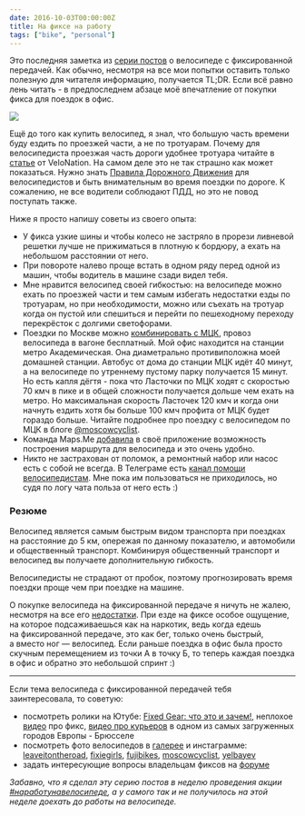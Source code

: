 ```yaml
---
date: 2016-10-03T00:00:00Z
title: На фиксе на работу
tags: ["bike", "personal"]
---
```


Это последняя заметка из [серии постов](/2016/09/18/fixed-gear-1/) о велосипеде
с фиксированной передачей. Как обычно, несмотря на все мои попытки оставить
только полезную для читателя информацию, получается TL;DR. Если всё равно лень
читать - в предпоследнем абзаце моё впечатление от покупки фикса для поездок в
офис.

<img src="https://67.media.tumblr.com/5b42c79ae239cf3cf20cf5fae9bab6f3/tumblr_o786r2cV6Z1t62idpo1_500.gif">

Ещё до того как купить велосипед, я знал, что большую часть времени буду ездить
по проезжей части, а не по тротуарам. Почему для велосипедиста проезжая часть
дороги удобнее тротуара читайте в
[статье](https://velonation.net/2016/07/28/%d0%bf%d0%be%d1%87%d0%b5%d0%bc%d1%83-%d1%8f-%d0%b5%d0%b4%d1%83-%d0%bf%d0%be-%d0%bf%d1%80%d0%be%d0%b5%d0%b7%d0%b6%d0%b5%d0%b9-%d1%87%d0%b0%d1%81%d1%82%d0%b8/)
от VeloNation. На самом деле это не так страшно как может показаться.  Нужно
знать [Правила Дорожного Движения](http://specials.the-village.ru/opel/rules)
для велосипедистов и быть внимательным во время поездки по дороге. К сожалению,
не все водители соблюдают ПДД, но это не повод поступать также.

Ниже я просто напишу советы из своего опыта:

* У фикса узкие шины и чтобы колесо не застряло в прорези ливневой решетки лучше
не прижиматься в плотную к бордюру, а ехать на небольшом расстоянии от него.
* При повороте налево проще встать в одном ряду перед одной из машин, чтобы
водитель в машине сзади видел тебя.
* Мне нравится велосипед своей гибкостью: на велосипеде можно ехать по проезжей
части и тем самым избегать недостатки езды по тротуарам, но при необходимости,
можно или съехать на тротуар когда он пустой или спешиться и перейти по
пешеходному переходу перекрёсток с долгими светофорами.
* Поездки по Москве можно [комбинировать с
МЦК](http://www.m24.ru/articles/115590), провоз велосипеда в вагоне бесплатный.
Мой офис находится на станции метро Академическая. Она диаметрально
противиположна моей домашней станции.  Автобус от дома до станции МЦК идёт 40
минут, а на велосипеде по утреннему пустому парку получается 15 минут.  Но есть
капля дёгтя - пока что Ласточки по МЦК ходят с скоростью 70 кмч в пике и в общей
сложности получается дольше чем ехать на метро. Но максимальная скорость
Ласточек 120 кмч и когда они начнуть ездить хотя бы больше 100 кмч профита от
МЦК будет гораздо больше. Читайте подробнее про поездку с велосипедом по МЦК в
блоге
[@moscowcyclist](https://moscowcyclist.wordpress.com/2016/09/19/%D0%BD%D0%B0-%D0%BC%D1%86%D0%BA-%D1%81-%D0%B2%D0%B5%D0%BB%D0%BE%D1%81%D0%B8%D0%BF%D0%B5%D0%B4%D0%BE%D0%BC/).
* Команда Maps.Me
[добавила](https://team.mail.ru/maps-me-velonavigatsiya-luchshie-velomarshrutyi/)
в своё приложение возможность построения маршрута для велосипеда и это очень
удобно.
* Никто не застрахован от поломок, а ремонтный набор или насос есть с собой не
всегда. В Телеграме есть [канал помощи
велосипедистам](https://web.telegram.org/#/im?p=@velomobil).  Мне пока им
пользоваться не приходилось, но судя по логу чата польза от него есть :)


### Резюме

Велосипед является самым быстрым видом транспорта при поездках на расстояние до
5 км, опережая по данному показателю, и автомобили и общественный транспорт.
Комбинируя общественный транспорт и велосипед вы получаете дополнительную
гибкость.

Велосипедисты не страдают от пробок, поэтому прогнозировать время поездки проще
чем при поездке на машине.

О покупке велосипеда на фиксированной передаче я ничуть не жалею, несмотря на
все его [недостатки](/2016/09/20/fixed-gear-4/). При езде на фиксе особое
ощущение, на которое подсаживаешься как на наркотик, ведь когда едешь
на фиксированной передаче, это как бег, только очень быстрый, а вместо ног —
велосипед. Если раньше поездка в офис была просто скучным перемещением из точки
А в точку Б, то теперь каждая поездка в офис и обратно это небольшой спринт :)

----

Если тема велосипеда с фиксированной передачей тебя заинтересовала, то советую:

- посмотреть ролики на Ютубе: [Fixed Gear: что это и
зачем!](https://www.youtube.com/watch?v=ZVN5GEcOnNs), неплохое
[видео](https://www.youtube.com/watch?v=VPCAdxCs4JI) про фикс, [видео про
курьеров](https://www.youtube.com/watch?v=ajI4yqAmnhs) в одном из самых
загруженных городов Европы - Брюсселе
- посмотреть фото велосипедов в [галерее](http://www.fixedgeargallery.com/) и
инстаграмме: [leaveitontheroad](https://www.instagram.com/leaveitontheroad/),
[fixiegirls](https://www.instagram.com/fixiegirls/),
[fujibikes](https://www.instagram.com/fujibikes/),
[moscowcyclist](https://www.instagram.com/moscowcyclist/),
[yelbayev](https://www.instagram.com/yelbayev/)
- задать интересующие вопросы владельцам фиксов на
[форуме](http://forum.fixedgearmoscow.ru/)

_Забавно, что я сделал эту серию постов в неделю проведения акции
[#наработунавелосипеде](http://bike2work.ru/), а у самого так и не получилось на
этой неделе доехать до работы на велосипеде._



<!--

### Аксессуары

* крепеж [BBB ParkinHook BTL-26](https://velorace.ru/145/kreplenie-na-stenu/2263/),
[Cycle Snap](http://cyclesnap.com/), [Clug](http://www.getclug.com/), [Боцман
Крюк](http://itsmybike.ru/shop/bike-covers/botsman-kryuk-dlya-hraneniya-velosipeda/),
[BTWIN](https://www.decathlon.ru/krjuk-dl-velosipeda-id_3760125.html), Da Vinci
* http://vse-postroim-sami.ru/wp-content/uploads/2013/12/83.jpg
* Складные крылья Musguard https://moscowcyclist.files.wordpress.com/2016/05/project091.jpg?w=700
* подбор седла http://boldarev.ru/vybor-sedla-dlya-velosipeda/
* велокомпьютер http://citycycle.ru/detail/velokompyuter_sigma_pure_1_ats_5_funktsiy_besprovodnoy.html
* Замок https://www.pitlock.de/en
* Фонарики Knog
* Чехол для велосипеда http://pk-99.ru/velochehly
* Инструменты
* Велосипедный шлем
* насос :)

### Хранение

* зимой http://www.velosite.ru/sezonnoe_hranenie_velosipedov/
* на площадке
* на балконе

### Обслуживание

* веломастерская отрадное http://www.velomasterskaya.ru/contact/otradnoe/
* подкачка колес
* мытье
-->

